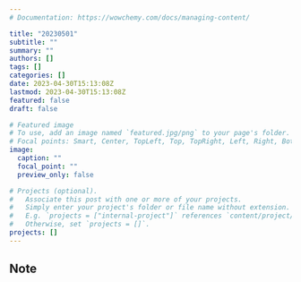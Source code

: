 ```yaml
---
# Documentation: https://wowchemy.com/docs/managing-content/

title: "20230501"
subtitle: ""
summary: ""
authors: []
tags: []
categories: []
date: 2023-04-30T15:13:08Z
lastmod: 2023-04-30T15:13:08Z
featured: false
draft: false

# Featured image
# To use, add an image named `featured.jpg/png` to your page's folder.
# Focal points: Smart, Center, TopLeft, Top, TopRight, Left, Right, BottomLeft, Bottom, BottomRight.
image:
  caption: ""
  focal_point: ""
  preview_only: false

# Projects (optional).
#   Associate this post with one or more of your projects.
#   Simply enter your project's folder or file name without extension.
#   E.g. `projects = ["internal-project"]` references `content/project/deep-learning/index.md`.
#   Otherwise, set `projects = []`.
projects: []
---
```


## Note

